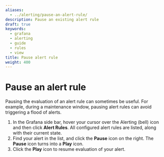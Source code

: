 ```yaml
---
aliases:
  - ../alerting/pause-an-alert-rule/
description: Pause an existing alert rule
draft: true
keywords:
  - grafana
  - alerting
  - guide
  - rules
  - view
title: Pause alert rule
weight: 400
---
```


# Pause an alert rule

Pausing the evaluation of an alert rule can sometimes be useful. For example, during a maintenance window, pausing alert rules can avoid triggering a flood of alerts.

1. In the Grafana side bar, hover your cursor over the Alerting (bell) icon and then click **Alert Rules**. All configured alert rules are listed, along with their current state.
1. Find your alert in the list, and click the **Pause** icon on the right. The **Pause** icon turns into a **Play** icon.
1. Click the **Play** icon to resume evaluation of your alert.
